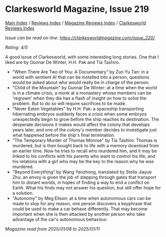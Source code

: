 # Clarkesworld Magazine, Issue 219

[Main Index](../../../README.md) / [Reviews Index](../../README.md) / [Magazine Reviews Index](../README.md) / [Clarkesworld Reviews Index](README.md)

*Issue can be read on-line: <https://clarkesworldmagazine.com/issue_220/>*

*Rating: 4/5*

A good issue of Clarkesworld, with some interesting long stories. One that I liked are by Gunnar De Winter, H.H. Pak and Tia Tashiro.

- "When There Are Two of You: A Documentary" by Zun Yu Tan: in a world with sentient AI that can be installed into a person, questions would be asked about who would really be in charge of the person.
- "Child of the Mountain" by Gunnar De Winter: at a time when the world is in a climate crisis, a monk at a monastery whose members can be 'regrown' when they die has a flash of insight on how to solve the problem. But to do so will require sacrifices to be made.
- "Never Eaten Vegetables" by H.H. Pak: a spaceship transporting hibernating embryos suddenly faces a crisis when some embryos unexpectedly begin to grow before the ship reaches its destination. The desperate decisions it makes would affect the colony that develops years later, and one of the colony's member decides to investigate just what happened before the ship's final termination.
- "The Temporary Murder of Thomas Monroe" by Tia Tashiro: Thomas is murdered, but is then bought back to life with a memory download from an earlier time. Now he tries to recall who murdered him, and it may be linked to his conflicts with his parents who want to control his life, and his relations with a girl who may be the key to the reason why he was murdered.
- "Beyond Everything" by Wang Yanzhong, translated by Stella Jiayue Zhu: an envoy is given the job of stepping through gates that transport him to distant worlds, in hopes of finding a way to end a conflict on Earth. What his finds may not answer his question, but still offer hope for a solution.
- "Autonomy" by Meg Elison: at a time when autonomous cars can be made to stop for any reason, one person discovers a keyphrase that could be used to make a car behave differently. That may become important when she is then attacked by another person who take advantage of the car's autonomous behaviour.

*Magazine read from 2025/01/08 to 2025/01/11*
